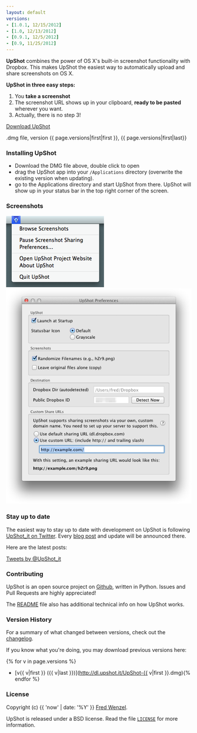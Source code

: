 ```yaml
---
layout: default
versions:
- [1.0.1, 12/15/2012]
- [1.0, 12/13/2012]
- [0.9.1, 12/5/2012]
- [0.9, 11/25/2012]
---
```


**UpShot** combines the power of OS X's built-in screenshot functionality with Dropbox. This makes UpShot the easiest way to automatically upload and share screenshots on OS X.

**UpShot in three easy steps:**

1. You **take a screenshot**
2. The screenshot URL shows up in your clipboard, **ready to be pasted** wherever you want.
3. Actually, there is no step 3!

<div id="dlbutton">
<a href="http://dl.upshot.it/UpShot-{{ page.versions|first|first }}.dmg" class="button">Download UpShot</a>
<p>.dmg file, version {{ page.versions|first|first }}, {{ page.versions|first|last}}</p>
</div>

### Installing UpShot
* Download the DMG file above, double click to open
* drag the UpShot app into your ``/Applications`` directory (overwrite the existing version when updating).
* go to the Applications directory and start UpShot from there. UpShot will show up in your status bar in the top right corner of the screen.

### Screenshots
<div id="screenshots">
<a href="images/upshot-menu.png" rel="lightbox[s]" title="The main titlebar menu"><img src="images/upshot-menu.png"></a>
<a href="images/preferences.png" rel="lightbox[s]" title="UpShot's preferences screen"><img src="images/preferences.png"></a>
</div>

### Stay up to date
The easiest way to stay up to date with development on UpShot is following [UpShot_it on Twitter][twitter]. Every [blog post][blog] and update will be announced there.

Here are the latest posts:

<a class="twitter-timeline" data-dnt="true" href="https://twitter.com/UpShot_it" data-widget-id="279318266516742144">Tweets by @UpShot_it</a>
<script>!function(d,s,id){var js,fjs=d.getElementsByTagName(s)[0];if(!d.getElementById(id)){js=d.createElement(s);js.id=id;js.src="//platform.twitter.com/widgets.js";fjs.parentNode.insertBefore(js,fjs);}}(document,"script","twitter-wjs");</script>

[twitter]: https://twitter.com/UpShot_it
[blog]: http://fredericiana.com/tag/upshot/

### Contributing

UpShot is an open source project on [Github][upshot-gh], written in Python. Issues and Pull Requests are highly appreciated!

The [README][readme] file also has additional technical info on how UpShot works.

[upshot-gh]: https://github.com/fwenzel/upshot/
[readme]: https://github.com/fwenzel/upshot#readme

### Version History
For a summary of what changed between versions, check out the [changelog][changelog].

If you know what you're doing, you may download previous versions here:

{% for v in page.versions %}
* [v{{ v|first }} ({{ v|last }})](http://dl.upshot.it/UpShot-{{ v|first }}.dmg){% endfor %}

[changelog]: https://github.com/fwenzel/upshot/blob/master/CHANGELOG.md

### License
Copyright (c) {{ 'now' | date: '%Y' }} [Fred Wenzel](http://fredericiana.com).

UpShot is released under a BSD license. Read the file [``LICENSE``][license] for more information.

[license]: https://github.com/fwenzel/upshot/blob/master/LICENSE
